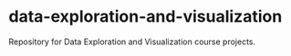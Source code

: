 # data-exploration-and-visualization
Repository for Data Exploration and Visualization course projects.
